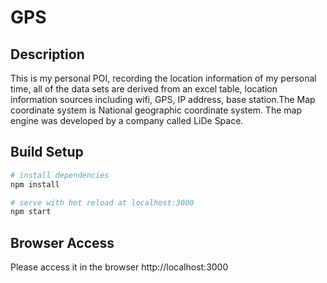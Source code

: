 # GPS

## Description
This is my personal POI, recording the location information of my personal time, all of the data sets are derived from an excel table, location information sources including wifi, GPS, IP address, base station.The Map coordinate system is National geographic coordinate system. The map engine was developed by a company called LiDe Space.

## Build Setup

``` bash
# install dependencies
npm install

# serve with hot reload at localhost:3000
npm start

```
## Browser Access
Please access it in the browser http://localhost:3000